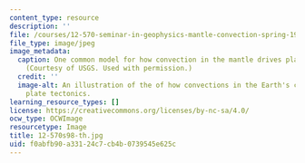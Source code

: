 ```yaml
---
content_type: resource
description: ''
file: /courses/12-570-seminar-in-geophysics-mantle-convection-spring-1998/f0abfb90a33124c7cb4b0739545e625c_12-570s98-th.jpg
file_type: image/jpeg
image_metadata:
  caption: One common model for how convection in the mantle drives plate tectonics.
    (Courtesy of USGS. Used with permission.)
  credit: ''
  image-alt: An illustration of the of how convections in the Earth's crust drive
    plate tectonics.
learning_resource_types: []
license: https://creativecommons.org/licenses/by-nc-sa/4.0/
ocw_type: OCWImage
resourcetype: Image
title: 12-570s98-th.jpg
uid: f0abfb90-a331-24c7-cb4b-0739545e625c
---
```

